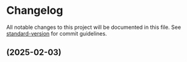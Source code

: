 # Changelog

All notable changes to this project will be documented in this file. See [standard-version](https://github.com/conventional-changelog/standard-version) for commit guidelines.

##  (2025-02-03)
